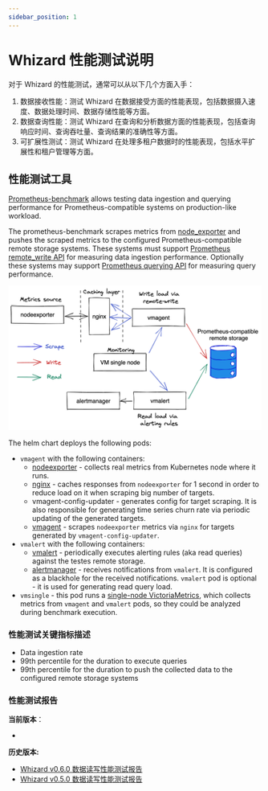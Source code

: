 ```yaml
---
sidebar_position: 1
---
```

# Whizard 性能测试说明

对于 Whizard 的性能测试，通常可以从以下几个方面入手：

1. 数据接收性能：测试 Whizard 在数据接受方面的性能表现，包括数据摄入速度、数据处理时间、数据存储性能等方面。
2. 数据查询性能：测试 Whizard 在查询和分析数据方面的性能表现，包括查询响应时间、查询吞吐量、查询结果的准确性等方面。
3. 可扩展性测试：测试 Whizard 在处理多租户数据时的性能表现，包括水平扩展性和租户管理等方面。

## 性能测试工具

[Prometheus-benchmark](https://github.com/frezes/prometheus-benchmark/tree/dev) allows testing data ingestion and querying performance for Prometheus-compatible systems on production-like workload.

The prometheus-benchmark scrapes metrics from [node_exporter](https://github.com/prometheus/node_exporter)
and pushes the scraped metrics to the configured Prometheus-compatible remote storage systems.
These systems must support [Prometheus remote_write API](https://prometheus.io/docs/prometheus/latest/configuration/configuration/#remote_write)
for measuring data ingestion performance. Optionally these systems may support
[Prometheus querying API](https://prometheus.io/docs/prometheus/latest/querying/api/#instant-queries) for measuring query performance.

![prometheus-benchmark](./img/prometheus-benchmark-architecture.excalidraw.png)

The helm chart deploys the following pods:

- `vmagent` with the following containers:
  - [nodeexporter](https://github.com/prometheus/node_exporter) - collects real metrics from Kubernetes node where it runs.
  - [nginx](https://nginx.org/) - caches responses from `nodeexporter` for 1 second in order to reduce load on it
    when scraping big number of targets.
  - vmagent-config-updater - generates config for target scraping.
    It is also responsible for generating time series churn rate via periodic updating of the generated targets.
  - [vmagent](https://docs.victoriametrics.com/vmagent.html) - scrapes `nodeexporter` metrics via `nginx`
    for targets generated by `vmagent-config-updater`.
- `vmalert` with the following containers:
  - [vmalert](https://docs.victoriametrics.com/vmalert.html) - periodically executes alerting rules
    (aka read queries) against the testes remote storage.
  - [alertmanager](https://github.com/prometheus/alertmanager) - receives notifications from `vmalert`.
    It is configured as a blackhole for the received notifications.
  `vmalert` pod is optional - it is used for generating read query load.
- `vmsingle` - this pod runs a [single-node VictoriaMetrics](https://docs.victoriametrics.com/), which collects metrics from `vmagent` and `vmalert` pods,
  so they could be analyzed during benchmark execution.

### 性能测试关键指标描述

- Data ingestion rate
- 99th percentile for the duration to execute queries
- 99th percentile for the duration to push the collected data to the configured remote storage systems

### 性能测试报告

**当前版本**：

-

**历史版本:**

- [Whizard v0.6.0 数据读写性能测试报告](benchmark-v0.6.0.md)
- [Whizard v0.5.0 数据读写性能测试报告](benchmark-v0.5.0.md)
